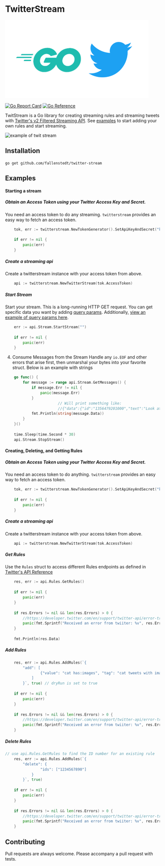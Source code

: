 # TwitterStream

![go twitter](./go-twitter.png)

[![Go Report Card](https://goreportcard.com/badge/github.com/fallenstedt/twitter-stream)](https://goreportcard.com/report/github.com/fallenstedt/twitter-stream)
[![Go Reference](https://pkg.go.dev/badge/github.com/fallenstedt/twitter-stream.svg)](https://pkg.go.dev/github.com/fallenstedt/twitter-stream)

TwitStream is a Go library for creating streaming rules and streaming tweets with [Twitter's v2 Filtered Streaming API](https://developer.twitter.com/en/docs/twitter-api/tweets/filtered-stream/introduction). 
See [examples](https://github.com/fallenstedt/twitter-stream/tree/master/example) to start adding your own rules and start streaming.  


![example of twit stream](./example.gif)


## Installation

`go get github.com/fallenstedt/twitter-stream`




## Examples

#### Starting a stream

##### Obtain an Access Token using your Twitter Access Key and Secret.
You need an access token to do any streaming. `twitterstream` provides an easy way to fetch an access token.
```go
	tok, err := twitterstream.NewTokenGenerator().SetApiKeyAndSecret("key", "secret").RequestBearerToken()

	if err != nil {
		panic(err)
	}
```

##### Create a streaming api
Create a twitterstream instance with your access token from above.

```go
	api := twitterstream.NewTwitterStream(tok.AccessToken)
```

##### Start Stream
Start your stream. This is a long-running HTTP GET request. 
You can get specific data you want by adding [query params](https://developer.twitter.com/en/docs/twitter-api/tweets/filtered-stream/api-reference/get-tweets-search-stream).
Additionally, [view an example of query params here](https://developer.twitter.com/en/docs/twitter-api/expansions).

```go
    err := api.Stream.StartStream("")

	if err != nil {
		panic(err)
	}
```

4. Consume Messages from the Stream
Handle any `io.EOF` and other errors that arise first, then unmarshal your bytes into your favorite struct. Below is an example with strings 
```go
	go func() {
		for message := range api.Stream.GetMessages() {
			if message.Err != nil {
				panic(message.Err)
			}
                        // Will print something like: 
                        //{"data":{"id":"1356479201000","text":"Look at this cat picture"},"matching_rules":[{"id":12345,"tag":"cat tweets with images"}]}
			fmt.Println(string(message.Data))
		}
	}()

	time.Sleep(time.Second * 30)
	api.Stream.StopStream()
```

#### Creating, Deleting, and Getting Rules

##### Obtain an Access Token using your Twitter Access Key and Secret.
You need an access token to do anything. `twitterstream` provides an easy way to fetch an access token.
```go
	tok, err := twitterstream.NewTokenGenerator().SetApiKeyAndSecret("key", "secret").RequestBearerToken()

	if err != nil {
		panic(err)
	}
```

##### Create a streaming api
Create a twitterstream instance with your access token from above.

```go
	api := twitterstream.NewTwitterStream(tok.AccessToken)
```

##### Get Rules
Use the `Rules` struct to access different Rules endpoints as defined in [Twitter's API Reference](https://developer.twitter.com/en/docs/twitter-api/tweets/filtered-stream/api-reference)
```go
    res, err := api.Rules.GetRules()

	if err != nil {
		panic(err)
	}

	if res.Errors != nil && len(res.Errors) > 0 {
		//https://developer.twitter.com/en/support/twitter-api/error-troubleshooting
		panic(fmt.Sprintf("Received an error from twiiter: %v", res.Errors))
	}

	fmt.Println(res.Data)
```

##### Add Rules
```go
	res, err := api.Rules.AddRules(`{
		"add": [
				{"value": "cat has:images", "tag": "cat tweets with images"}
			]
		}`, true) // dryRun is set to true

	if err != nil {
		panic(err)
	}

	if res.Errors != nil && len(res.Errors) > 0 {
		//https://developer.twitter.com/en/support/twitter-api/error-troubleshooting
		panic(fmt.Sprintf("Received an error from twiiter: %v", res.Errors))
	}
```
##### Delete Rules
```go
// use api.Rules.GetRules to find the ID number for an existing rule
	res, err := api.Rules.AddRules(`{
		"delete": {
				"ids": ["1234567890"]
			}
		}`, true)

	if err != nil {
		panic(err)
	}

	if res.Errors != nil && len(res.Errors) > 0 {
		//https://developer.twitter.com/en/support/twitter-api/error-troubleshooting
		panic(fmt.Sprintf("Received an error from twiiter: %v", res.Errors))
	}

```


## Contributing

Pull requests are always welcome. Please accompany a pull request with tests. 

